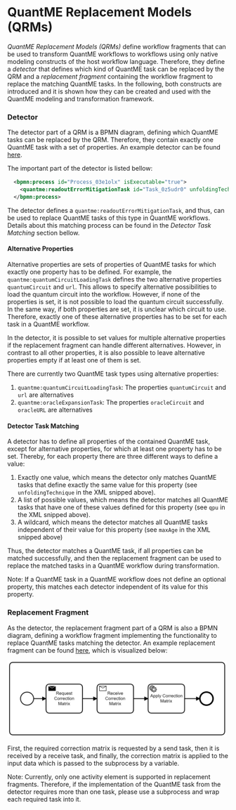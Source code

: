 # QuantME Replacement Models (QRMs)

_QuantME Replacement Models (QRMs)_ define workflow fragments that can be used to transform QuantME workflows to workflows using only native modeling constructs of the host workflow language.
Therefore, they define a _detector_ that defines which kind of QuantME task can be replaced by the QRM and a _replacement fragment_ containing the workflow fragment to replace the matching QuantME tasks.
In the following, both constructs are introduced and it is shown how they can be created and used with the QuantME modeling and transformation framework.

### Detector

The detector part of a QRM is a BPMN diagram, defining which QuantME tasks can be replaced by the QRM.
Therefore, they contain exactly one QuantME task with a set of properties.
An example detector can be found [here](./detector.bpmn).

The important part of the detector is listed bellow:

```xml
  <bpmn:process id="Process_03e1olx" isExecutable="true">
    <quantme:readoutErrorMitigationTask id="Task_0z5udr0" unfoldingTechnique="Correction Matrix" qpu="ibmq_rome, ibmq_london" maxAge="*" />
  </bpmn:process>
```

The detector defines a `quantme:readoutErrorMitigationTask`, and thus, can be used to replace QuantME tasks of this type in QuantME workflows.
Details about this matching process can be found in the _Detector Task Matching_ section bellow.

#### Alternative Properties

Alternative properties are sets of properties of QuantME tasks for which exactly one property has to be defined.
For example, the `quantme:quantumCircuitLoadingTask` defines the two alternative properties `quantumCircuit` and `url`.
This allows to specify alternative possibilities to load the quantum circuit into the workflow.
However, if none of the properties is set, it is not possible to load the quantum circuit successfully.
In the same way, if both properties are set, it is unclear which circuit to use.
Therefore, exactly one of these alternative properties has to be set for each task in a QuantME workflow.

In the detector, it is possible to set values for multiple alternative properties if the replacement fragment can handle different alternatives.
However, in contrast to all other properties, it is also possible to leave alternative properties empty if at least one of them is set.

There are currently two QuantME task types using alternative properties: 

1. `quantme:quantumCircuitLoadingTask`: The properties `quantumCircuit` and `url` are alternatives
2. `quantme:oracleExpansionTask`: The properties `oracleCircuit` and `oracleURL` are alternatives

#### Detector Task Matching

A detector has to define all properties of the contained QuantME task, except for alternative properties, for which at least one property has to be set.
Thereby, for each property there are three different ways to define a value: 

1. Exactly one value, which means the detector only matches QuantME tasks that define exactly the same value for this property (see `unfoldingTechnique` in the XML snipped above).
2. A list of possible values, which means the detector matches all QuantME tasks that have one of these values defined for this property (see `qpu` in the XML snipped above).
3. A wildcard, which means the detector matches all QuantME tasks independent of their value for this property (see `maxAge` in the XML snipped above)

Thus, the detector matches a QuantME task, if all properties can be matched successfully, and then the replacement fragment can be used to replace the matched tasks in a QuantME workflow during transformation.

Note: If a QuantME task in a QuantME workflow does not define an optional property, this matches each detector independent of its value for this property. 

### Replacement Fragment

As the detector, the replacement fragment part of a QRM is also a BPMN diagram, defining a workflow fragment implementing the functionality to replace QuantME tasks matching the detector.
An example replacement fragment can be found [here](./replacement.bpmn), which is visualized below:

<img src="./replacement.png" width="500">

First, the required correction matrix is requested by a send task, then it is received by a receive task, and finally, the correction matrix is applied to the input data which is passed to the subprocess by a variable.

Note: Currently, only one activity element is supported in replacement fragments. Therefore, if the implementation of the QuantME task from the detector requires more than one task, please use a subprocess and wrap each required task into it.
